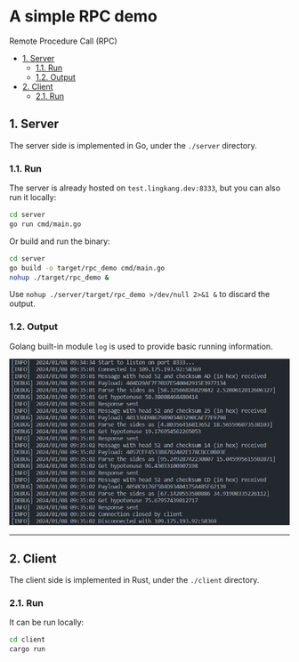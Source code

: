 # A simple RPC demo

Remote Procedure Call (RPC)

- [1. Server](#1-server)
  - [1.1. Run](#11-run)
  - [1.2. Output](#12-output)
- [2. Client](#2-client)
  - [2.1. Run](#21-run)

## 1. Server

The server side is implemented in Go, under the `./server` directory.

### 1.1. Run

The server is already hosted on `test.lingkang.dev:8333`, but you can also run it locally:

``` bash
cd server
go run cmd/main.go
```

Or build and run the binary:

``` bash
cd server
go build -o target/rpc_demo cmd/main.go
nohup ./target/rpc_demo &
```

Use `nohup ./server/target/rpc_demo >/dev/null 2>&1 &` to discard the output.

### 1.2. Output

Golang built-in module `log` is used to provide basic running information.

![The running output of the server side.](./img/server_running.png)

---

## 2. Client

The client side is implemented in Rust, under the `./client` directory.

### 2.1. Run

It can be run locally:

``` bash
cd client
cargo run
```
